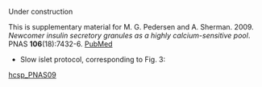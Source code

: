 Under construction

This is supplementary material for M. G. Pedersen and A. Sherman. 2009. *Newcomer insulin secretory granules as a highly calcium-sensitive pool*. PNAS __106__(18):7432-6. [PubMed](https://pubmed.ncbi.nlm.nih.gov/19372374/)


* Slow islet protocol, corresponding to Fig. 3:

[hcsp_PNAS09](hcsp_PNAS09.ode)


